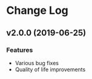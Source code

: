 # Change Log

## v2.0.0 (2019-06-25)
### Features
* Various bug fixes
* Quality of life improvements
